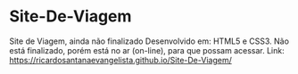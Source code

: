 # Site-De-Viagem
Site de Viagem, ainda não finalizado Desenvolvido em: HTML5 e CSS3.
Não está finalizado, porém está no ar (on-line), para que possam acessar. Link: https://ricardosantanaevangelista.github.io/Site-De-Viagem/
